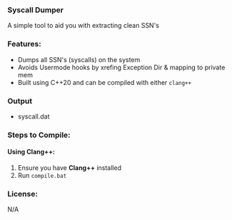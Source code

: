 ### Syscall Dumper

A simple tool to aid you with extracting clean SSN's

### Features:
- Dumps all SSN's (syscalls) on the system
- Avoids Usermode hooks by xrefing Exception Dir & mapping to private mem
- Built using C++20 and can be compiled with either `clang++`

### Output
- syscall.dat

### Steps to Compile:
   
#### Using Clang++:
1. Ensure you have **Clang++** installed
2. Run `compile.bat` 

### License:
N/A
